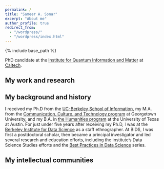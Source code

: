 ```yaml
---
permalink: /
title: "Sameer A. Sonar"
excerpt: "About me"
author_profile: true
redirect_from: 
  - "/wordpress/"
  - "/wordpress/index.html"
---
```


{% include base_path %}

PhD candidate at the [Institute for Quantum Information and Matter](https://iqim.caltech.edu/) at [Caltech](https://www.caltech.edu/).

## My work and research

## My background and history
I received my Ph.D from the [UC-Berkeley School of Information](http://ischool.berkeley.edu), my M.A. from the [Communication, Culture, and Technology program](http://cct.georgetown.edu) at Georgetown University, and my B.A. in [the Humanities program](https://liberalarts.utexas.edu/humanities/) at the University of Texas at Austin. For just under five years after receiving my Ph.D, I was at the [Berkeley Institute for Data Science](https://bids.berkeley.edu) as a staff ethnographer. At BIDS, I was first a postdoctoral scholar, then became a principal investigator and led several research and education efforts, including the institute’s Data Science Studies efforts and the [Best Practices in Data Science](https://osf.io/ctfqn/) series.

## My intellectual communities

